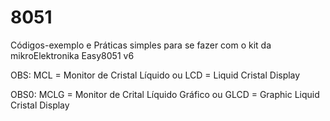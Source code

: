# 8051
Códigos-exemplo e Práticas simples para se fazer com o kit da mikroElektronika Easy8051 v6

OBS:  MCL = Monitor de Cristal Líquido ou LCD = Liquid Cristal Display

OBS0: MCLG = Monitor de Crital Líquido Gráfico ou GLCD = Graphic Liquid Cristal Display
